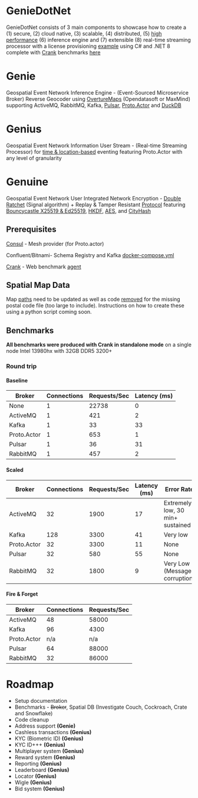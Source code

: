 # GenieDotNet

GenieDotNet consists of 3 main components to showcase how to create a (1) secure, (2) cloud native, (3) scalable, (4) distributed, (5) [high performance](https://learn.microsoft.com/en-us/aspnet/core/performance/objectpool?view=aspnetcore-8.0) (6) inference engine and (7) extensible (8) real-time streaming processor with a license provisioning [example](https://github.com/gradx/GenieDotNet/blob/main/GenieDotNet/Genie.Extensions.Genius/GeniusGrain.cs#L84) using C# and .NET 8
complete with [Crank](https://github.com/dotnet/crank) benchmarks [here](https://github.com/gradx/GenieDotNet/blob/main/GenieDotNet/Genie.Benchmarks/benchmark.yaml)

# Genie
Geospatial Event Network Inference Engine - (Event-Sourced Microservice Broker) Reverse Geocoder using [OvertureMaps](https://overturemaps.org/) 
(Opendatasoft or MaxMind) supporting ActiveMQ, RabbitMQ, Kafka, [Pulsar](https://github.com/fsprojects/pulsar-client-dotnet), [Proto.Actor](https://github.com/asynkron/protoactor-dotnet) and [DuckDB](https://github.com/Giorgi/DuckDB.NET)

# Genius
Geospatial Event Network Information User Stream - (Real-time Streaming Processor) for [time & location-based](https://github.com/gradx/GenieDotNet/blob/main/GenieDotNet/Genie.Extensions.Genius/GeniusGrain.cs#L93) eventing featuring Proto.Actor with any level of granularity

# Genuine
Geospatial Event Network User Integrated Network Encryption - [Double Ratchet](https://signal.org/docs/specifications/doubleratchet/) (Signal algorithm) + Replay & Tamper Resistant [Protocol](https://github.com/gradx/GenieDotNet/blob/main/GenieDotNet/GameLicenseExample/Game.cs#L134) featuring [Bouncycastle X25519 & Ed25519](https://github.com/bcgit/bc-csharp), [HKDF](https://learn.microsoft.com/en-us/dotnet/api/system.security.cryptography.hkdf?view=net-8.0), [AES](https://learn.microsoft.com/en-us/dotnet/api/system.security.cryptography.aes?view=net-8.0), and [CityHash](https://aras-p.info/blog/2016/08/09/More-Hash-Function-Tests/)

## Prerequisites
[Consul](https://developer.hashicorp.com/consul) - Mesh provider (for Proto.actor)

Confluent/Bitnami- Schema Registry and Kafka [docker-compose.yml](https://github.com/gradx/GenieDotNet/blob/main/GenieDotNet/Genie.Benchmarks/docker-compose.yml) 

[Crank](https://github.com/dotnet/crank) - Web benchmark [agent](https://github.com/gradx/GenieDotNet/blob/main/GenieDotNet/Genie.Benchmarks/benchmark.yaml)

## Spatial Map Data
Map [paths](https://github.com/gradx/GenieDotNet/tree/main/GenieDotNet/SharedFiles/OvertureMaps) need to be updated as well as code [removed](https://github.com/gradx/GenieDotNet/blob/main/GenieDotNet/Genie.Common/Utils/DuckDbSupport.cs) for the missing postal code file (too large to include).  Instructions on how to create these using a python script coming soon.

## Benchmarks
__All benchmarks were produced with Crank in **standalone mode**__ on a single node Intel 13980hx with 32GB DDR5 3200+ 

### Round trip
#### Baseline
| Broker   | Connections   | Requests/Sec  | Latency (ms)   |
|---|---|---|---|
| None  | 1  | 22738   | 0  |
| ActiveMQ  | 1  | 421   | 2  |
| Kafka  | 1  | 33   | 33  |
| Proto.Actor  | 1  | 653  | 1 |
| Pulsar  | 1  | 36   | 31  |
| RabbitMQ  | 1  | 457   | 2  |

#### Scaled
| Broker   | Connections   | Requests/Sec  | Latency (ms)   | Error Rate   |
|---|---|---|---|---|
| ActiveMQ  | 32  | 1900   | 17  | Extremely low, 30 min+ sustained
| Kafka  | 128  | 3300   | 41  | Very low
| Proto.Actor  | 32  | 3300   | 11 | None
| Pulsar  | 32  | 580   | 55  | None 
| RabbitMQ  | 32  | 1800   | 9  | Very Low (Message corruption)

#### Fire & Forget
| Broker   | Connections   | Requests/Sec
|---|---|---|
| ActiveMQ  | 48 | 58000   |
| Kafka  |  96 | 4300  |
| Proto.Actor | n/a |  n/a  |
| Pulsar  | 64 |  88000  |
| RabbitMQ  | 32 |  86000 |


# Roadmap
- Setup documentation
- Benchmarks - ~~Broker~~, Spatial DB (Investigate Couch, Cockroach, Crate and Snowflake)
- Code cleanup
- Address support **(Genie)**
- Cashless transactions **(Genius)**
- KYC (Biometric ID) **(Genius)**
- KYC ID+++ **(Genius)**
- Multiplayer system **(Genius)**
- Reward system **(Genius)**
- Reporting **(Genius)**
- Leaderboard **(Genius)**
- Locator **(Genius)**
- Wigle **(Genius)**
- Bid system **(Genius)**
